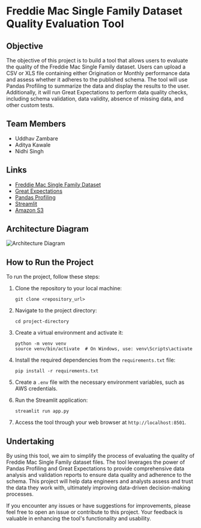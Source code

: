 # Freddie Mac Single Family Dataset Quality Evaluation Tool

## Objective
The objective of this project is to build a tool that allows users to evaluate the quality of the Freddie Mac Single Family dataset. Users can upload a CSV or XLS file containing either Origination or Monthly performance data and assess whether it adheres to the published schema. The tool will use Pandas Profiling to summarize the data and display the results to the user. Additionally, it will run Great Expectations to perform data quality checks, including schema validation, data validity, absence of missing data, and other custom tests.

## Team Members
- Uddhav Zambare
- Aditya Kawale
- Nidhi Singh

## Links
- [Freddie Mac Single Family Dataset](https://www.freddiemac.com/research/datasets/sf_singlefamily.html)
- [Great Expectations](https://greatexpectations.io/)
- [Pandas Profiling](https://pandas-profiling.github.io/pandas-profiling/docs/master/rtd/)
- [Streamlit](https://streamlit.io/)
- [Amazon S3](https://aws.amazon.com/s3/)

## Architecture Diagram
![Architecture Diagram](insert_diagram_link_here)

## How to Run the Project
To run the project, follow these steps:

1. Clone the repository to your local machine:
   ```
   git clone <repository_url>
   ```

2. Navigate to the project directory:
   ```
   cd project-directory
   ```

3. Create a virtual environment and activate it:
   ```
   python -m venv venv
   source venv/bin/activate  # On Windows, use: venv\Scripts\activate
   ```

4. Install the required dependencies from the `requirements.txt` file:
   ```
   pip install -r requirements.txt
   ```

5. Create a `.env` file with the necessary environment variables, such as AWS credentials.

6. Run the Streamlit application:
   ```
   streamlit run app.py
   ```

7. Access the tool through your web browser at `http://localhost:8501`.

## Undertaking
By using this tool, we aim to simplify the process of evaluating the quality of Freddie Mac Single Family dataset files. The tool leverages the power of Pandas Profiling and Great Expectations to provide comprehensive data analysis and validation reports to ensure data quality and adherence to the schema. This project will help data engineers and analysts assess and trust the data they work with, ultimately improving data-driven decision-making processes.

If you encounter any issues or have suggestions for improvements, please feel free to open an issue or contribute to this project. Your feedback is valuable in enhancing the tool's functionality and usability.